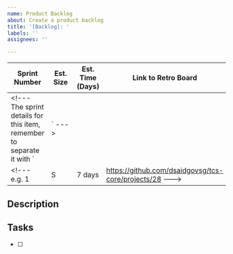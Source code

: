 ```yaml
---
name: Product Backlog
about: Create a product backlog
title: '[Backlog]: '
labels: ''
assignees: ''

---
```


Sprint Number |  Est. Size | Est. Time (Days) | Link to Retro Board
------------- | ---------- | ---------------- | -------------------
<!--- The sprint details for this item, remember to separate it with `|` --->
<!--- e.g. 1 | S | 7 days | https://github.com/dsaidgovsg/tcs-core/projects/28 --->

## Description
<!--- Describe the changes to be introduced in this sprint --->

## Tasks
<!--- List out tasks, reference issues/PRs for automatic tracking --->
<!--- - [ ] #1 (internal) or - [ ] dsaidgovsg/tcs-ui#1 (external) --->
- [ ]
